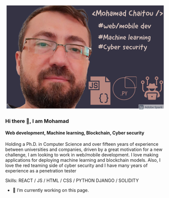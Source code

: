![Development and cyber security](https://github.com/mchaitou/mchaitou/blob/main/My%20Post(1).png)
### Hi there 👋, I am Mohamad
#### Web development, Machine learning, Blockchain, Cyber security
Holding a Ph.D. in Computer Science and over fifteen years of experience between universities and companies, driven by a great motivation for a new challenge, I am looking to work in web/mobile development. I love making applications for deploying machine learning and blockchain models. Also, I love the red teaming side of cyber security and I have many years of experience as a penetration tester

Skills: REACT / JS / HTML / CSS / PYTHON DJANGO / SOLIDITY

- 🔭 I’m currently working on this page. 







<!--
**mchaitou/mchaitou** is a ✨ _special_ ✨ repository because its `README.md` (this file) appears on your GitHub profile.

Here are some ideas to get you started:

- 🔭 I’m currently working on ...
- 🌱 I’m currently learning ...
- 👯 I’m looking to collaborate on ...
- 🤔 I’m looking for help with ...
- 💬 Ask me about ...
- 📫 How to reach me: ...
- 😄 Pronouns: ...
- ⚡ Fun fact: ...
-->
